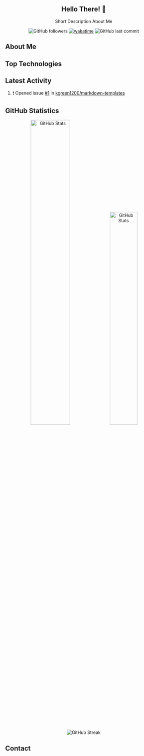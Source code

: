 <div id="top"></div>

<div align="center" id="title_card">

## Hello There! :wave:
Short Description About Me

<!-- ![Visitors](https://visitor-badge-reloaded.herokuapp.com/badge?page_id=kgreen1200.kgreen1200&style=for-the-badge&logo=github) -->
![GitHub followers](https://img.shields.io/github/followers/kgreen1200?logo=github&style=for-the-badge)
[![wakatime](https://wakatime.com/badge/user/c8d23037-71b0-4854-aca8-3cf1995fa6e4.svg?style=for-the-badge)](https://wakatime.com/@c8d23037-71b0-4854-aca8-3cf1995fa6e4)
![GitHub last commit](https://img.shields.io/github/last-commit/kgreen1200/kgreen1200?label=Last%20Updated&logo=github&style=for-the-badge)

</div>

## About Me

## Top Technologies

## Latest Activity
<!--START_SECTION:activity-->
1. ❗️ Opened issue [#1](https://github.com/kgreen1200/markdown-templates/issues/1) in [kgreen1200/markdown-templates](https://github.com/kgreen1200/markdown-templates)
<!--END_SECTION:activity-->

## GitHub Statistics
<p align="center">
<img alt="GitHub Stats" src="https://github-readme-stats.vercel.app/api?username=kgreen1200&count_private=true&show_icons=true" width=50%>
<img alt="GitHub Stats" src="https://github-readme-stats.vercel.app/api/top-langs/?username=kgreen1200&layout=compact" width=41.8%>
<img alt="GitHub Streak" src="https://github-readme-streak-stats.herokuapp.com/?user=kgreen1200">
</p>

## Contact
